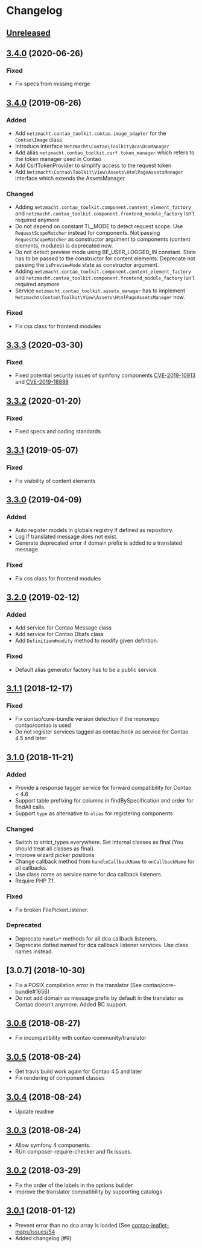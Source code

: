Changelog
=========

[Unreleased]
------------

[3.4.0] (2020-06-26)
--------------------

### Fixed

 - Fix specs from missing merge

[3.4.0] (2019-06-26)
--------------------

### Added

 - Add `netzmacht.contao_toolkit.contao.image_adapter` for the `Contao\Image` class
 - Introduce interface `Netzmacht\Contao\Toolkit\Dca\DcaManager`
 - Add alias `netzmacht.contao_toolkit.csrf.token_manager` which refers to the token manager used in Contao
 - Add CsrfTokenProvider to simplify access to the request token
 - Add `Netzmacht\Contao\Toolkit\View\Assets\HtmlPageAssetsManager` interface which extends the AssetsManager

### Changed

 - Adding `netzmacht.contao_toolkit.component.content_element_factory` and
   `netzmacht.contao_toolkit.component.frontend_module_factory` isn't required anymore 
 - Do not depend on constant TL_MODE to detect request scope. Use `RequestScopeMatcher` instead for components. Not
   passing `RequestScopeMatcher` as constructor argument to components (content elements, modules) is deprecated now.
 - Do not detect preview mode using BE_USER_LOGGED_IN constant. State has to be passed to the constructor for content 
   elements. Deprecate not passing the `isPreviewMode` state as constructor argument.
 - Adding `netzmacht.contao_toolkit.component.content_element_factory` and
   `netzmacht.contao_toolkit.component.frontend_module_factory` isn't required anymore
 - Service `netzmacht.contao_toolkit.assets_manager` has to implement 
   `Netzmacht\Contao\Toolkit\View\Assets\HtmlPageAssetsManager` now.
   
### Fixed

 - Fix css class for frontend modules

[3.3.3] (2020-03-30)
--------------------

### Fixed

 - Fixed potential security issues of symfony components [CVE-2019-10913](https://github.com/advisories/GHSA-x92h-wmg2-6hp7) 
   and [CVE-2019-18888](https://github.com/advisories/GHSA-xhh6-956q-4q69)
   
[3.3.2] (2020-01-20)
--------------------

### Fixed

 - Fixed specs and coding standards

[3.3.1] (2019-05-07)
--------------------

### Fixed

 - Fix visibility of content elements

[3.3.0] (2019-04-09)
--------------------

### Added

 - Auto register models in globals registry if defined as repository.
 - Log if translated message does not exist.
 - Generate deprecated error if domain prefix is added to a translated message.

### Fixed

 - Fix css class for frontend modules

[3.2.0] (2019-02-12)
--------------------

### Added

 - Add service for Contao Message class
 - Add service for Contao Dbafs class
 - Add `Definition#modify` method to modify given defintion.
 
### Fixed

 - Default alias generator factory has to be a public service.

[3.1.1] (2018-12-17)
------------------

### Fixed

 - Fix contao/core-bundle version detection if the monorepo contao/contao is used
 - Do not register services tagged as contao.hook as service for Contao 4.5 and later

[3.1.0] (2018-11-21)
--------------------

### Added

 - Provide a response tagger service for forward compatibility for Contao < 4.6
 - Support table prefixing for columns in findBySpecification and order for findAll calls.
 - Support `type` as alternative to `alias` for registering components

### Changed

 - Switch to strict_types everywhere. Set internal classes as final (You should treat all classes as final).
 - Improve wizard picker positions
 - Change callback method from `handleCallbackName` to `onCallbackName` for all callbacks.
 - Use class name as service name for dca callback listeners.
 - Require PHP 7.1.
 
### Fixed

 - Fix broken FilePickerListener.

### Deprecated

 - Deprecate `handle*` methods for all dca callback listeners.
 - Deprecate dotted named for dca callback listener services. Use class names instead.

[3.0.7] (2018-10-30)
--------------------

 - Fix a POSIX compilation error in the translator (See contao/core-bundle#1656)
 - Do not add domain as message prefix by default in the translator as Contao doesn't anymore. Added BC support. 

[3.0.6] (2018-08-27)
--------------------

 - Fix incompatibility with contao-community/translator

[3.0.5] (2018-08-24)
--------------------

 - Get travis build work again for Contao 4.5 and later
 - Fix rendering of component classes 
 
[3.0.4] (2018-08-24)
--------------------

 - Update readme

[3.0.3] (2018-08-24)
--------------------

 - Allow symfony 4 components.
 - RUn composer-require-checker and fix issues.

[3.0.2] (2018-03-29)
--------------------

 - Fix the order of the labels in the options builder
 - Improve the translator compatibility by supporting catalogs

[3.0.1] (2018-01-12)
--------------------

 - Prevent error than no dca array is loaded (See [contao-leaflet-maps/issues/54](https://github.com/netzmacht/contao-leaflet-maps/issues/54)
 - Added changelog (#9)

[Unreleased]: https://github.com/netzmacht/contao-toolkit/compare/3.4.1...dev-master
[3.4.1]: https://github.com/netzmacht/contao-toolkit/compare/3.4.0...3.4.1
[3.4.0]: https://github.com/netzmacht/contao-toolkit/compare/3.3.3...3.4.0
[3.3.3]: https://github.com/netzmacht/contao-toolkit/compare/3.3.2...3.3.3
[3.3.2]: https://github.com/netzmacht/contao-toolkit/compare/3.3.1...3.3.2
[3.3.1]: https://github.com/netzmacht/contao-toolkit/compare/3.3.0...3.3.1
[3.3.0]: https://github.com/netzmacht/contao-toolkit/compare/3.2.0...3.3.0
[3.2.0]: https://github.com/netzmacht/contao-toolkit/compare/3.1.1...3.2.0
[3.1.1]: https://github.com/netzmacht/contao-toolkit/compare/3.1.0...3.1.1
[3.1.0]: https://github.com/netzmacht/contao-toolkit/compare/3.0.7...3.1.0
[3.0.8]: https://github.com/netzmacht/contao-toolkit/compare/3.0.6...3.0.7
[3.0.6]: https://github.com/netzmacht/contao-toolkit/compare/3.0.5...3.0.6
[3.0.5]: https://github.com/netzmacht/contao-toolkit/compare/3.0.4...3.0.5
[3.0.4]: https://github.com/netzmacht/contao-toolkit/compare/3.0.3...3.0.4
[3.0.3]: https://github.com/netzmacht/contao-toolkit/compare/3.0.2...3.0.3
[3.0.2]: https://github.com/netzmacht/contao-toolkit/compare/3.0.1...3.0.2
[3.0.1]: https://github.com/netzmacht/contao-toolkit/compare/3.0.0...3.0.1
